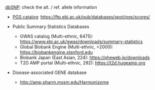 [dbSNP](https://www.ncbi.nlm.nih.gov/snp/): check the alt. / ref. allele information


- [PGS catalog](https://www.pgscatalog.org/downloads/#dl_ftp_list): https://ftp.ebi.ac.uk/pub/databases/spot/pgs/scores/


- Public Summary Statistics Databases
  * GWAS catalog (Multi-ethnic, 6475): https://www.ebi.ac.uk/gwas/downloads/summary-statistics
  * Global Biobank Engine (Multi-ethnic, >2000): https://biobankengine.stanford.edu
  * Biobank Japan (East Asian, 224): https://pheweb.jp/downloads
  * T2D AMP portal (Multi-ethnic, 292): https://t2d.hugeamp.org


- Disease-associated GENE database
   * http://amp.pharm.mssm.edu/Harmonizome

